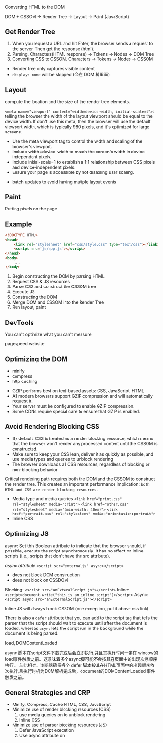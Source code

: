 
Converting HTML to the DOM

DOM + CSSOM -> Render Tree -> Layout -> Paint
(JavaScript)

## Get Render Tree

1. When you request a URL and hit Enter, the browser sends a request to the server. Then get the response (html).
2. Parsing. Characters(HTML response) -> Tokens -> Nodes -> DOM Tree
3. Converting CSS to CSSOM. Characters -> Tokens -> Nodes -> CSSOM


- Render tree only captures visible content
- `display: none` will be skipped (会在 DOM 树里面)

## Layout

compute the location and the size of the render tree elements.

`<meta name="viewport" content="width=device-width, initial-scale=1">`:
telling the browser the width of the layout viewport should be equal to the device width. If don't use this meta, then the browser will use the default viewport width, which is typically 980 pixels, and it's optimized for large screens.

- Use the meta viewport tag to control the width and scaling of the browser's viewport.
- Include width=device-width to match the screen's width in device-independent pixels.
- Include initial-scale=1 to establish a 1:1 relationship between CSS pixels and device-independent pixels.
- Ensure your page is accessible by not disabling user scaling.

* batch updates to avoid having mutiple layout events

## Paint

Putting pixels on the page


## Example

```html
<!DOCTYPE HTML>
<head>
	<link rel="stylesheet" href="css/style.css" type="text/css"></link>
	<script src="js/app.js"></script>
</head>
<body>
	...
</body>
```

1. Begin constructing the DOM by parsing HTML
2. Request CSS & JS resources
3. Parse CSS and construct the CSSOM tree
4. Execute JS
5. Constructing the DOM
6. Merge DOM and CSSOM into the Render Tree
7. Run layout, paint


## DevTools
You can't optimize what you can't measure

pagespeed website

## Optimizing the DOM

* minify
* compress
* http caching

- GZIP performs best on text-based assets: CSS, JavaScript, HTML
- All modern browsers support GZIP compression and will automatically request it.
- Your server must be configured to enable GZIP compression.
- Some CDNs require special care to ensure that GZIP is enabled.

## Avoid Rendering Blocking CSS

- By default, CSS is treated as a render blocking resource, which means that the browser won't render any processed content until the CSSOM is constructed.
- Make sure to keep your CSS lean, deliver it as quickly as possible, and use media types and queries to unblock rendering
- The browser downloads all CSS resources, regardless of blocking or non-blocking behavior

Critical rendering path requires both the DOM and the CSSOM to construct the render tree. This creates an important performance implication: `both HTML and CSS are render blocking resources`.

* Media type and media queries
	`<link href="print.css" rel="stylesheet" media="print">`
	`<link href="other.css" rel="stylesheet" media="(min-width: 40em)">`
	`<link href="portrait.css" rel="stylesheet" media="orientation:portrait">`
* Inline CSS

## Optimizing JS

async: Set this Boolean attribute to indicate that the browser should, if possible, execute the script asynchronously. It has no effect on inline scripts (i.e., scripts that don't have the src attribute).

 *async attribute*
 `<script scr="externaljs" async></script>`
 - does not block DOM construction
 - does not block on CSSDOM

Blocking: `<script src="anExteralScript.js"></script>`
Inline: `<script>document.write("this is an inline script")</script>`
Async: `<script async src="anExternalScript.js"></script>`


Inline JS will always block CSSOM (one exception, put it above css link)

There is also a `defer` attribute that you can add to the script tag that tells the parser that the script should wait to execute until after the document is loaded, whereas `async` lets the script run in the background while the document is being parsed.

 load, DOMContentLoaded

async 脚本在script文件下载完成后会立即执行,并且其执行时间一定在 window的load事件触发之前。这意味着多个async脚可能不会按其在页面中的出现次序顺序执行。
与此相对，浏览器确保多个 defer 脚本按其在HTML页面中的出现顺序依次执行,且执行时机为DOM解析完成后，document的DOMContentLoaded 事件触发之前。

## General Strategies and CRP

* Minify, Compress, Cache
	HTML, CSS, JavaScript
* Minimize use of render blocking resources (CSS)
	1. use media queries on <lin> to unblock rendering
	2. Inline CSS
* Minimize use of parser blocking resources (JS)
 	1. Defer JavaScript execution
 	2. Use async attribute on <script>

1. Minimize Bytes
2. Reduce Critical resources
3. Shorten CRP length

## CRP

- Critical Resource: Resource that could block initial rendering of the page.
- Critical Path Length: Number of roundtrips, or the total time required to fetch all of the critical resources.
- Critical Bytes: Total number of bytes required to get to first render of the page, which is the sum of the transfer filesizes of all critical resources

The general sequence of steps to optimize the critical rendering path is:

1. Analyze and characterize your critical path: number of resources, bytes, length.
2. Minimize number of critical resources: eliminate them, defer their download, mark them as async, and so on.
3. Optimize the number of critical bytes to reduce the download time (number of roundtrips).
4. Optimize the order in which the remaining critical resources are loaded: download all critical assets as early as possible to shorten the critical path length.

## Preload Scanne


## Drwa CRP diagram
Use Ctrl+Shift+I on Windows, or Cmd+Opt+I on Mac to open the DevTools.
Use Ctrl+Shift+R on Windows, or Cmd+Shift+R on Mac to reload the page and capture the timeline. PROTIP: In order to use the hard reload trick to capture the full trace, you have to load the page first, open Timeline in DevTools, start and stop recording, and then use the shortcuts described above to reload the page. Basically, open DevTools and hit the record button twice before doing a hard reload. Check out DevTools emulation docs for a detailed walkthrough of how to emulate a mobile device.
